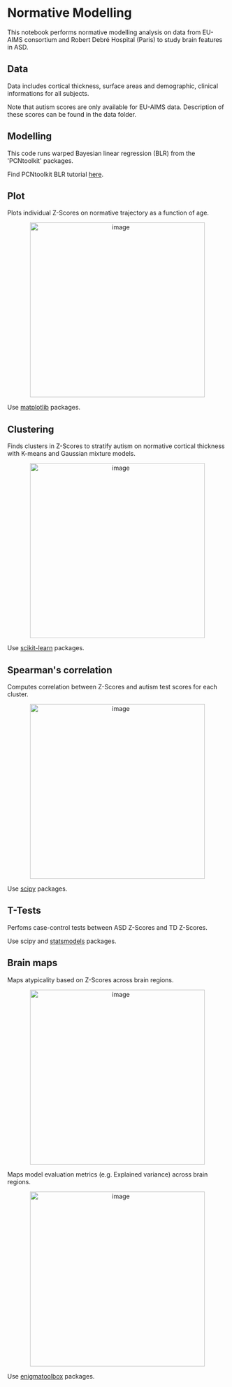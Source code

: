 # Normative Modelling
This notebook performs normative modelling analysis on data from EU-AIMS consortium and Robert Debré Hospital (Paris) to study brain features in ASD.

## Data
Data includes cortical thickness, surface areas and demographic, clinical informations for all subjects. 

Note that autism scores are only available for EU-AIMS data. Description of these scores can be found in the data folder.  

## Modelling
This code runs warped Bayesian linear regression (BLR) from the 'PCNtoolkit' packages. 

Find PCNtoolkit BLR tutorial [here](https://pcntoolkit.readthedocs.io/en/latest/pages/BLR_normativemodel_protocol.html).

## Plot
Plots individual Z-Scores on normative trajectory as a function of age.

<p align="center">
  <img width="400" alt="image" src="https://user-images.githubusercontent.com/77856551/170001636-b5651722-6c43-43e6-ac88-1a442cfa4a85.png">
</p>

Use [matplotlib](https://matplotlib.org/) packages. 
## Clustering
Finds clusters in Z-Scores to stratify autism on normative cortical thickness with K-means and Gaussian mixture models.  
<p align="center">
  <img width="400" alt="image" src="https://user-images.githubusercontent.com/77856551/169999696-f2e3c5d4-bceb-4e81-bf00-f27db23c157d.png">
</p>

Use [scikit-learn](https://scikit-learn.org/stable/) packages. 

## Spearman's correlation
Computes correlation between Z-Scores and autism test scores for each cluster.

<p align="center">
  <img width="400" alt="image" src="https://user-images.githubusercontent.com/77856551/169999821-07907219-fa57-46ef-8920-1b93d04fad3a.png">
  
</p>
 

Use [scipy](https://scipy.org/) packages. 

## T-Tests
Perfoms case-control tests between ASD Z-Scores and TD Z-Scores.

Use scipy and [statsmodels](https://www.statsmodels.org/stable/index.html) packages.

## Brain maps
Maps atypicality based on Z-Scores across brain regions. 
<p align="center">
  <img width="400" alt="image" src="https://user-images.githubusercontent.com/77856551/170000089-9a397df1-0d7c-4690-b622-84cdb54b357b.png">

</p>

Maps model evaluation metrics (e.g. Explained variance) across brain regions.

<p align="center">
  <img width="400" alt="image" src="https://user-images.githubusercontent.com/77856551/170002406-ef57ca1c-f330-457d-b914-48a031dc2d5a.png">
</p>

Use [enigmatoolbox](https://enigma-toolbox.readthedocs.io/en/latest/index.html) packages.

